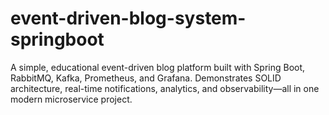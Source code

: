 # event-driven-blog-system-springboot
A simple, educational event-driven blog platform built with Spring Boot, RabbitMQ, Kafka, Prometheus, and Grafana. Demonstrates SOLID architecture, real-time notifications, analytics, and observability—all in one modern microservice project.
